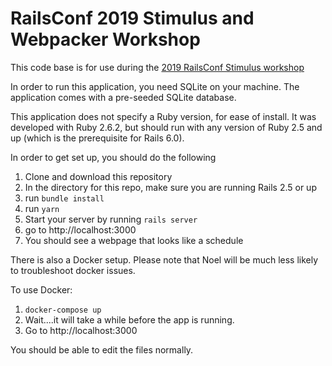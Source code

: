# RailsConf 2019 Stimulus and Webpacker Workshop

This code base is for use during the [2019 RailsConf Stimulus workshop](https://railsconf.com/program/workshops#session-781)

In order to run this application, you need SQLite on your
machine. The application comes with a pre-seeded SQLite database.

This application does not specify a Ruby version, for ease of install.
It was developed with Ruby 2.6.2, but should run with any
version of Ruby 2.5 and up (which is the prerequisite for Rails 6.0).

In order to get set up, you should do the following

1. Clone and download this repository
2. In the directory for this repo, make sure you are running Rails 2.5 or up
3. run `bundle install`
4. run `yarn`
5. Start your server by running `rails server`
6. go to http://localhost:3000
7. You should see a webpage that looks like a schedule


There is also a Docker setup. Please note that Noel will be much less
likely to troubleshoot docker issues.

To use Docker:

1. `docker-compose up`
1. Wait....it will take a while before the app is running.
1. Go to http://localhost:3000

You should be able to edit the files normally.
